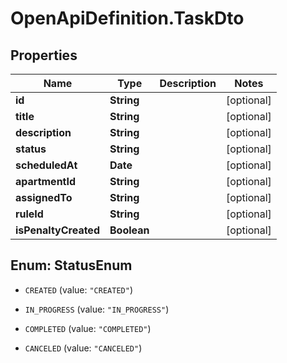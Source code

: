 # OpenApiDefinition.TaskDto

## Properties

Name | Type | Description | Notes
------------ | ------------- | ------------- | -------------
**id** | **String** |  | [optional] 
**title** | **String** |  | [optional] 
**description** | **String** |  | [optional] 
**status** | **String** |  | [optional] 
**scheduledAt** | **Date** |  | [optional] 
**apartmentId** | **String** |  | [optional] 
**assignedTo** | **String** |  | [optional] 
**ruleId** | **String** |  | [optional] 
**isPenaltyCreated** | **Boolean** |  | [optional] 



## Enum: StatusEnum


* `CREATED` (value: `"CREATED"`)

* `IN_PROGRESS` (value: `"IN_PROGRESS"`)

* `COMPLETED` (value: `"COMPLETED"`)

* `CANCELED` (value: `"CANCELED"`)




